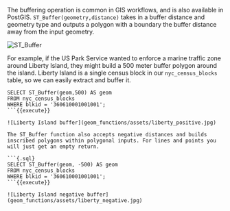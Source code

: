 The buffering operation is common in GIS workflows, and is also available in PostGIS. `ST_Buffer(geometry,distance)` takes in a buffer distance and geometry type and outputs a polygon with a boundary the buffer distance away from the input geometry.

![ST_Buffer](geom_functions/assets/st_buffer.png)

For example, if the US Park Service wanted to enforce a marine traffic zone around Liberty Island, they might build a 500 meter buffer polygon around the island. Liberty Island is a single census block in our `nyc_census_blocks` table, so we can easily extract and buffer it.

```{.sql}
SELECT ST_Buffer(geom,500) AS geom
FROM nyc_census_blocks
WHERE blkid = '360610001001001';
```{{execute}}

![Liberty Island buffer](geom_functions/assets/liberty_positive.jpg)

The ST_Buffer function also accepts negative distances and builds inscribed polygons within polygonal inputs. For lines and points you will just get an empty return.

```{.sql}
SELECT ST_Buffer(geom, -500) AS geom
FROM nyc_census_blocks
WHERE blkid = '360610001001001';
```{{execute}}

![Liberty Island negative buffer](geom_functions/assets/liberty_negative.jpg)
